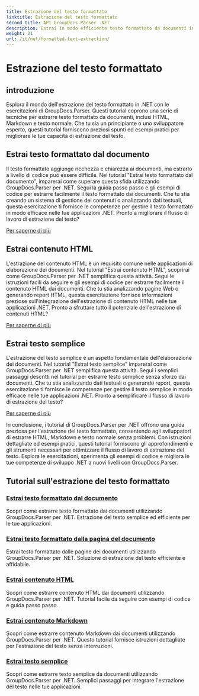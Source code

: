 ```yaml
---
title: Estrazione del testo formattato
linktitle: Estrazione del testo formattato
second_title: API GroupDocs.Parser .NET
description: Estrai in modo efficiente testo formattato da documenti in .NET con GroupDocs.Parser. Impara a estrarre HTML, Markdown e testo normale senza problemi.
weight: 21
url: /it/net/formatted-text-extraction/
---
```


# Estrazione del testo formattato


## introduzione

Esplora il mondo dell'estrazione del testo formattato in .NET con le esercitazioni di GroupDocs.Parser. Questi tutorial coprono una serie di tecniche per estrarre testo formattato da documenti, inclusi HTML, Markdown e testo normale. Che tu sia un principiante o uno sviluppatore esperto, questi tutorial forniscono preziosi spunti ed esempi pratici per migliorare le tue capacità di estrazione del testo.

## Estrai testo formattato dal documento

Il testo formattato aggiunge ricchezza e chiarezza ai documenti, ma estrarlo a livello di codice può essere difficile. Nel tutorial "Estrai testo formattato dal documento", imparerai come superare questa sfida utilizzando GroupDocs.Parser per .NET. Segui la guida passo passo e gli esempi di codice per estrarre facilmente il testo formattato dai documenti. Che tu stia creando un sistema di gestione dei contenuti o analizzando dati testuali, questa esercitazione ti fornisce le competenze per gestire il testo formattato in modo efficace nelle tue applicazioni .NET. Pronto a migliorare il flusso di lavoro di estrazione del testo?

[Per saperne di più](./extract-formatted-text-from-document/)

## Estrai contenuto HTML

L'estrazione del contenuto HTML è un requisito comune nelle applicazioni di elaborazione dei documenti. Nel tutorial "Estrai contenuto HTML", scoprirai come GroupDocs.Parser per .NET semplifica questa attività. Segui le istruzioni facili da seguire e gli esempi di codice per estrarre facilmente il contenuto HTML dai documenti. Che tu stia analizzando pagine Web o generando report HTML, questa esercitazione fornisce informazioni preziose sull'integrazione dell'estrazione di contenuto HTML nelle tue applicazioni .NET. Pronto a sfruttare tutto il potenziale dell'estrazione di contenuti HTML?

[Per saperne di più](./extract-html-content/)

## Estrai testo semplice

L'estrazione del testo semplice è un aspetto fondamentale dell'elaborazione dei documenti. Nel tutorial "Estrai testo semplice" imparerai come GroupDocs.Parser per .NET semplifica questa attività. Segui i semplici passaggi descritti nel tutorial per estrarre testo semplice senza sforzo dai documenti. Che tu stia analizzando dati testuali o generando report, questa esercitazione ti fornisce le competenze per gestire il testo semplice in modo efficace nelle tue applicazioni .NET. Pronto a semplificare il flusso di lavoro di estrazione del testo?

[Per saperne di più](./extract-plain-text/)

In conclusione, i tutorial di GroupDocs.Parser per .NET offrono una guida preziosa per l'estrazione del testo formattato, consentendo agli sviluppatori di estrarre HTML, Markdown e testo normale senza problemi. Con istruzioni dettagliate ed esempi pratici, questi tutorial forniscono gli approfondimenti e gli strumenti necessari per ottimizzare il flusso di lavoro di estrazione del testo. Esplora le esercitazioni, sperimenta gli esempi di codice e migliora le tue competenze di sviluppo .NET a nuovi livelli con GroupDocs.Parser.
## Tutorial sull'estrazione del testo formattato
### [Estrai testo formattato dal documento](./extract-formatted-text-from-document/)
Scopri come estrarre testo formattato dai documenti utilizzando GroupDocs.Parser per .NET. Estrazione del testo semplice ed efficiente per le tue applicazioni.
### [Estrai testo formattato dalla pagina del documento](./extract-formatted-text-from-document-page/)
Estrai testo formattato dalle pagine dei documenti utilizzando GroupDocs.Parser per .NET. Soluzione di estrazione del testo efficiente e affidabile.
### [Estrai contenuto HTML](./extract-html-content/)
Scopri come estrarre contenuto HTML dai documenti utilizzando GroupDocs.Parser per .NET. Tutorial facile da seguire con esempi di codice e guida passo passo.
### [Estrai contenuto Markdown](./extract-markdown-content/)
Scopri come estrarre contenuto Markdown dai documenti utilizzando GroupDocs.Parser per .NET. Questo tutorial fornisce istruzioni dettagliate per l'estrazione del testo senza interruzioni.
### [Estrai testo semplice](./extract-plain-text/)
Scopri come estrarre testo semplice da documenti utilizzando GroupDocs.Parser per .NET. Semplici passaggi per integrare l'estrazione del testo nelle tue applicazioni.